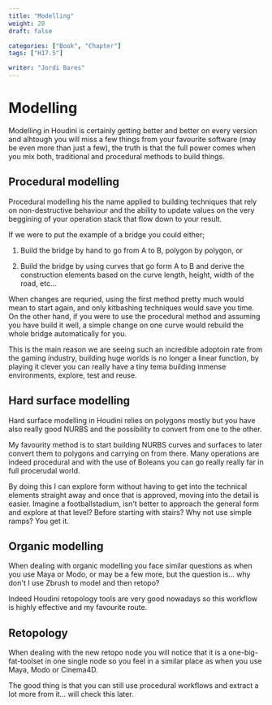 ```yaml
---
title: "Modelling"
weight: 20
draft: false

categories: ["Book", "Chapter"]
tags: ["H17.5"]

writer: "Jordi Bares"
---
```

# Modelling

Modelling in Houdini is certainly getting better and better on every version and alhtough you will miss a few things from your favourite software (may be even more than just a few), the truth is that the full power comes when you mix both, traditional and procedural methods to build things.

## Procedural modelling

Procedural modelling his the name applied to building techniques that rely on non-destructive behaviour and the ability to update values on the very beggining of your operation stack that flow down to your result.

If we were to put the example of a bridge you could either;

1. Build the bridge by hand to go from A to B, polygon by polygon, or

2. Build the bridge by using curves that go form A to B and derive the construction elements based on the curve length, height, width of the road, etc...

When changes are requried, using the first method pretty much would mean to start again, and only kitbashing techniques would save you time. On the other hand, if you were to use the procedural method and assuming you have build it well, a simple change on one curve would rebuild the whole bridge automatically for you.

This is the main reason we are seeing such an incredible adoptoin rate from the gaming industry, building huge worlds is no longer a linear function, by playing it clever you can really have a tiny tema building inmense environments, explore, test and reuse.

## Hard surface modelling

Hard surface modelling in Houdini relies on polygons mostly but you have also really good NURBS and the possibility to convert from one to the other.

My favourity method is to start building NURBS curves and surfaces to later convert them to polygons and carrying on from there. Many operations are indeed procedural and with the use of Boleans you can go really really far in full procerudal world.

By doing this I can explore form without having to get into the technical elements straight away and once that is approved, moving into the detail is easier. Imagine a footballstadium, isn't better to approach the general form and explore at that level? Before starting with stairs? Why not use simple ramps? You get it.

## Organic modelling

When dealing with organic modelling you face similar questions as when you use Maya or Modo, or may be a few more, but the question is... why don't I use Zbrush to model and then retopo?

Indeed Houdini retopology tools are very good nowadays so this workflow is highly effective and my favourite route.

## Retopology

When dealing with the new retopo node you will notice that it is a one-big-fat-toolset in one single node so you feel in a similar place as when you use Maya, Modo or Cinema4D.

The good thing is that you can still use procedural workflows and extract a lot more from it... will check this later.
